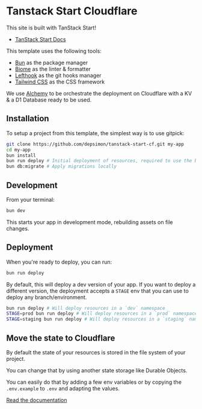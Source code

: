 # Tanstack Start Cloudflare

This site is built with TanStack Start!

- [TanStack Start Docs](https://tanstack.com/start)

This template uses the following tools:

- [Bun](https://bun.sh/docs) as the package manager
- [Biome](https://biomejs.dev/) as the linter & formatter
- [Lefthook](https://lefthook.dev/) as the git hooks manager
- [Tailwind CSS](https://tailwindcss.com/) as the CSS framework

We use [Alchemy](https://alchemy.run/) to be orchestrate the deployment on Cloudflare with a KV & a D1 Database ready to be used.

## Installation

To setup a project from this template, the simplest way is to use gitpick:

```sh
git clone https://github.com/depsimon/tanstack-start-cf.git my-app
cd my-app
bun install
bun run deploy # Initial deployment of resources, required to use the bindings locally
bun db:migrate # Apply migrations locally
```

## Development

From your terminal:

```sh
bun dev
```

This starts your app in development mode, rebuilding assets on file changes.

## Deployment

When you're ready to deploy, you can run:

```sh
bun run deploy
```

By default, this will deploy a dev version of your app.
If you want to deploy a different version, the deployment accepts a `STAGE` env that you can use to deploy any branch/environment.

```sh
bun run deploy # Will deploy resources in a `dev` namespace
STAGE=prod bun run deploy # Will deploy resources in a `prod` namespace
STAGE=staging bun run deploy # Will deploy resources in a `staging` namespace
```

## Move the state to Cloudflare

By default the state of your resources is stored in the file system of your project.

You can change that by using another state storage like Durable Objects.

You can easily do that by adding a few env variables or by copying the `.env.example` to `.env` and adapting the values.

[Read the documentation](https://alchemy.run/docs/concepts/state.html#durable-objects-state-store-recommended)
